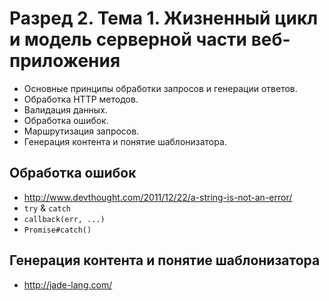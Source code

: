 # Разред 2. Тема 1. Жизненный цикл и модель серверной части веб-приложения

* Основные принципы обработки запросов и генерации ответов.
* Обработка HTTP методов.
* Валидация данных. 
* Обработка ошибок. 
* Маршрутизация запросов. 
* Генерация контента и понятие шаблонизатора.

## Обработка ошибок

* http://www.devthought.com/2011/12/22/a-string-is-not-an-error/
* `try` & `catch`
* `callback(err, ...)`
* `Promise#catch()`

## Генерация контента и понятие шаблонизатора

* http://jade-lang.com/
